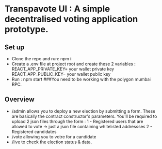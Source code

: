 # Transpavote UI : A simple decentralised voting application prototype.

## Set up

- Clone the repo and run: npm i
- Create a .env file at project root and create these 2 variables : 
REACT_APP_PRIVATE_KEY= your wallet private key
REACT_APP_PUBLIC_KEY= your wallet public key
- Run : npm start
###You need to be working with the polygon mumbai RPC.

## Overview
- /admin allows you to deploy a new election by submitting a form.
These are basically the contract constructor's parameters.
You'll be required to upload 2 json files through the form : 
1 - Registered users that are allowed to vote -> just a json file containing whitelisted addressses
2 - Registered candidates
- /vote allowing you to votre for a candidate
- /live to check the election status & data.
